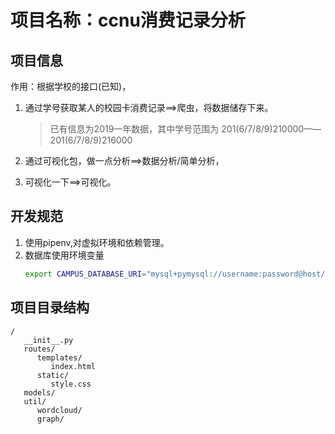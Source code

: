 # 项目名称：ccnu消费记录分析

## 项目信息

作用：根据学校的接口(已知)，

1. 通过学号获取某人的校园卡消费记录==>爬虫，将数据储存下来。
   
   >已有信息为2019一年数据，其中学号范围为  201(6/7/8/9)210000——201(6/7/8/9)216000

2. 通过可视化包，做一点分析==>数据分析/简单分析，

3. 可视化一下==>可视化。


## 开发规范

1. 使用pipenv,对虚拟环境和依赖管理。
2. 数据库使用环境变量
   ```bash
   export CAMPUS_DATABASE_URI="mysql+pymysql://username:password@host/dbname"
   ```

## 项目目录结构

```
/
   __init__.py
   routes/
      templates/
         index.html
      static/
         style.css
   models/
   util/
      wordcloud/
      graph/
```
